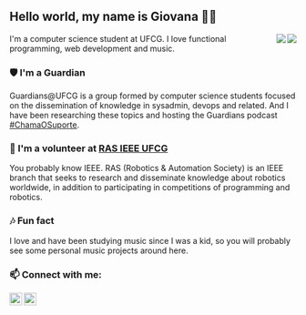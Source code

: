 ## Hello world, my name is Giovana 👋🏼

<p align="center"> 
 <a><img align="right" src="https://github.com/giovanaBritoOliveira/giovanabritooliveira/blob/main/Ef1OtnwXsAAyJzC-removebg-preview.png" /></a>
</p> 

<p align="center"> 
 <a><img align="right" src="https://github-readme-stats.vercel.app/api?username=giovanabritooliveira&show_icons=true&" /></a>
</p> 

I'm a computer science student at UFCG. I love functional programming, web development and music.

### 🛡️ I'm a Guardian
Guardians@UFCG is a group formed by computer science students focused on the dissemination of knowledge in sysadmin, devops and related.
And I have been researching these topics and hosting the Guardians podcast [#ChamaOSuporte](https://anchor.fm/chamaosuporte).
 
### 🦾 I'm a volunteer at [RAS IEEE UFCG](https://github.com/ras-ufcg)
You probably know IEEE. RAS (Robotics & Automation Society) is an IEEE branch that seeks to research and disseminate knowledge about robotics worldwide, in addition to participating in competitions of programming and robotics.

### 🎶 Fun fact
I love and have been studying music since I was a kid, so you will probably see some personal music projects around here.

### 📫 Connect with me:

[<img align="left" alt="codeSTACKr | LinkedIn" width="22px" src="https://cdn.jsdelivr.net/npm/simple-icons@v3/icons/linkedin.svg" />][linkedin]
[<img align="left" alt="codeSTACKr | Twitter" width="22px" src="https://cdn.jsdelivr.net/npm/simple-icons@3.11.0/icons/twitter.svg" />][Twitter]

[linkedin]: https://www.linkedin.com/in/giovana-oliveira-9a5b08116/
[twitter]: https://twitter.com/giovana_bo
